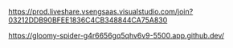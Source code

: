 https://prod.liveshare.vsengsaas.visualstudio.com/join?03212DDB90BFEE1836C4CB348844CA75A830

https://gloomy-spider-g4r6656gq5qhv6v9-5500.app.github.dev/